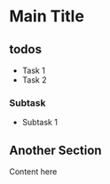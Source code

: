 # Main Title

## todos

- Task 1
- Task 2

### Subtask

- Subtask 1

## Another Section

Content here
